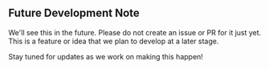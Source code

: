 ## Future Development Note

We'll see this in the future. Please do not create an issue or PR for it just yet. This is a feature or idea that we plan to develop at a later stage.

Stay tuned for updates as we work on making this happen!
